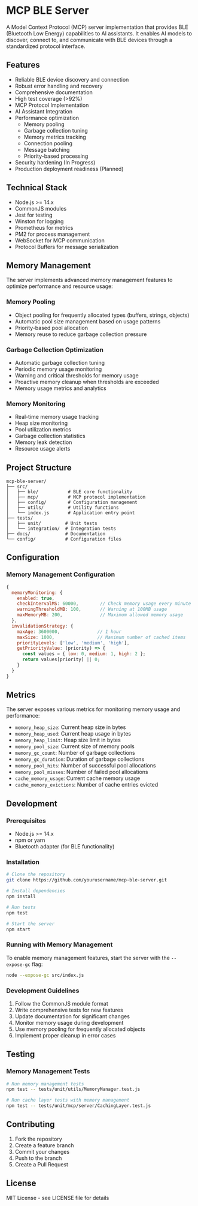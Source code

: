 # MCP BLE Server

A Model Context Protocol (MCP) server implementation that provides BLE (Bluetooth Low Energy) capabilities to AI assistants. It enables AI models to discover, connect to, and communicate with BLE devices through a standardized protocol interface.

## Features

- Reliable BLE device discovery and connection
- Robust error handling and recovery
- Comprehensive documentation
- High test coverage (>92%)
- MCP Protocol Implementation
- AI Assistant Integration
- Performance optimization
  - Memory pooling
  - Garbage collection tuning
  - Memory metrics tracking
  - Connection pooling
  - Message batching
  - Priority-based processing
- Security hardening (In Progress)
- Production deployment readiness (Planned)

## Technical Stack

- Node.js >= 14.x
- CommonJS modules
- Jest for testing
- Winston for logging
- Prometheus for metrics
- PM2 for process management
- WebSocket for MCP communication
- Protocol Buffers for message serialization

## Memory Management

The server implements advanced memory management features to optimize performance and resource usage:

### Memory Pooling

- Object pooling for frequently allocated types (buffers, strings, objects)
- Automatic pool size management based on usage patterns
- Priority-based pool allocation
- Memory reuse to reduce garbage collection pressure

### Garbage Collection Optimization

- Automatic garbage collection tuning
- Periodic memory usage monitoring
- Warning and critical thresholds for memory usage
- Proactive memory cleanup when thresholds are exceeded
- Memory usage metrics and analytics

### Memory Monitoring

- Real-time memory usage tracking
- Heap size monitoring
- Pool utilization metrics
- Garbage collection statistics
- Memory leak detection
- Resource usage alerts

## Project Structure

```
mcp-ble-server/
├── src/
│   ├── ble/           # BLE core functionality
│   ├── mcp/           # MCP protocol implementation
│   ├── config/        # Configuration management
│   ├── utils/         # Utility functions
│   └── index.js       # Application entry point
├── tests/
│   ├── unit/         # Unit tests
│   └── integration/  # Integration tests
├── docs/             # Documentation
└── config/           # Configuration files
```

## Configuration

### Memory Management Configuration

```javascript
{
  memoryMonitoring: {
    enabled: true,
    checkIntervalMS: 60000,        // Check memory usage every minute
    warningThresholdMB: 100,       // Warning at 100MB usage
    maxMemoryMB: 200,              // Maximum allowed memory usage
  },
  invalidationStrategy: {
    maxAge: 3600000,              // 1 hour
    maxSize: 1000,                // Maximum number of cached items
    priorityLevels: ['low', 'medium', 'high'],
    getPriorityValue: (priority) => {
      const values = { low: 0, medium: 1, high: 2 };
      return values[priority] || 0;
    }
  }
}
```

## Metrics

The server exposes various metrics for monitoring memory usage and performance:

- `memory_heap_size`: Current heap size in bytes
- `memory_heap_used`: Current heap usage in bytes
- `memory_heap_limit`: Heap size limit in bytes
- `memory_pool_size`: Current size of memory pools
- `memory_gc_count`: Number of garbage collections
- `memory_gc_duration`: Duration of garbage collections
- `memory_pool_hits`: Number of successful pool allocations
- `memory_pool_misses`: Number of failed pool allocations
- `cache_memory_usage`: Current cache memory usage
- `cache_memory_evictions`: Number of cache entries evicted

## Development

### Prerequisites

- Node.js >= 14.x
- npm or yarn
- Bluetooth adapter (for BLE functionality)

### Installation

```bash
# Clone the repository
git clone https://github.com/yourusername/mcp-ble-server.git

# Install dependencies
npm install

# Run tests
npm test

# Start the server
npm start
```

### Running with Memory Management

To enable memory management features, start the server with the `--expose-gc` flag:

```bash
node --expose-gc src/index.js
```

### Development Guidelines

1. Follow the CommonJS module format
2. Write comprehensive tests for new features
3. Update documentation for significant changes
4. Monitor memory usage during development
5. Use memory pooling for frequently allocated objects
6. Implement proper cleanup in error cases

## Testing

### Memory Management Tests

```bash
# Run memory management tests
npm test -- tests/unit/utils/MemoryManager.test.js

# Run cache layer tests with memory management
npm test -- tests/unit/mcp/server/CachingLayer.test.js
```

## Contributing

1. Fork the repository
2. Create a feature branch
3. Commit your changes
4. Push to the branch
5. Create a Pull Request

## License

MIT License - see LICENSE file for details 